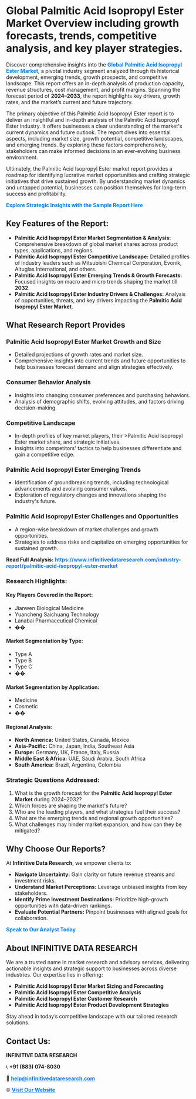 <h1>Global Palmitic Acid Isopropyl Ester Market Overview including growth forecasts, trends, competitive analysis, and key player strategies.</h1>
<p>
Discover comprehensive insights into the 
<a href="https://www.infinitivedataresearch.com/industry-report/palmitic-acid-isopropyl-ester-market" rel="dofollow" style="color: #007BFF; text-decoration: none;"><strong>Global Palmitic Acid Isopropyl Ester Market</strong></a>, a pivotal industry segment analyzed through its historical development, emerging trends, growth prospects, and competitive landscape. This report offers an in-depth analysis of production capacity, revenue structures, cost management, and profit margins. Spanning the forecast period of <strong>2024–2033</strong>, the report highlights key drivers, growth rates, and the market’s current and future trajectory.
</p>
<p>
The primary objective of this Palmitic Acid Isopropyl Ester report is to deliver an insightful and in-depth analysis of the Palmitic Acid Isopropyl Ester industry. It offers businesses a clear understanding of the market's current dynamics and future outlook. The report dives into essential aspects, including market size, growth potential, competitive landscapes, and emerging trends. By exploring these factors comprehensively, stakeholders can make informed decisions in an ever-evolving business environment.
</p>
<p>
Ultimately, the Palmitic Acid Isopropyl Ester market report provides a roadmap for identifying lucrative market opportunities and crafting strategic initiatives that drive sustained growth. By understanding market dynamics and untapped potential, businesses can position themselves for long-term success and profitability.
</p>
<p>
<a href="https://www.infinitivedataresearch.com/request-sample/reportId=104536" style="color: #007BFF; text-decoration: none;"><strong>Explore Strategic Insights with the Sample Report Here</strong></a>
</p>

<h2>Key Features of the Report:</h2>
<ul>
<li><strong>Palmitic Acid Isopropyl Ester Market Segmentation & Analysis:</strong> Comprehensive breakdown of global market shares across product types, applications, and regions.</li>
<li><strong>Palmitic Acid Isopropyl Ester Competitive Landscape:</strong> Detailed profiles of industry leaders such as Mitsubishi Chemical Corporation, Evonik, Altuglas International, and others.</li>
<li><strong>Palmitic Acid Isopropyl Ester Emerging Trends & Growth Forecasts:</strong> Focused insights on macro and micro trends shaping the market till <strong>2032</strong>.</li>
<li><strong>Palmitic Acid Isopropyl Ester Industry Drivers & Challenges:</strong> Analysis of opportunities, threats, and key drivers impacting the <strong>Palmitic Acid Isopropyl Ester Market</strong>.</li>
</ul>

<h2>What Research Report Provides</h2>
<h3>Palmitic Acid Isopropyl Ester Market Growth and Size</h3>
<ul>
<li>Detailed projections of growth rates and market size.</li>
<li>Comprehensive insights into current trends and future opportunities to help businesses forecast demand and align strategies effectively.</li>
</ul>

<h3>Consumer Behavior Analysis</h3>
<ul>
<li>Insights into changing consumer preferences and purchasing behaviors.</li>
<li>Analysis of demographic shifts, evolving attitudes, and factors driving decision-making.</li>
</ul>

<h3>Competitive Landscape</h3>
<ul>
<li>In-depth profiles of key market players, their >Palmitic Acid Isopropyl Ester market share, and strategic initiatives.</li>
<li>Insights into competitors' tactics to help businesses differentiate and gain a competitive edge.</li>
</ul>

<h3>Palmitic Acid Isopropyl Ester Emerging Trends</h3>
<ul>
<li>Identification of groundbreaking trends, including technological advancements and evolving consumer values.</li>
<li>Exploration of regulatory changes and innovations shaping the industry's future.</li>
</ul>

<h3>Palmitic Acid Isopropyl Ester Challenges and Opportunities</h3>
<ul>
<li>A region-wise breakdown of market challenges and growth opportunities.</li>
<li>Strategies to address risks and capitalize on emerging opportunities for sustained growth.</li>
</ul>
<p><strong>Read Full Analysis:</strong> <a href="https://www.infinitivedataresearch.com/industry-report/palmitic-acid-isopropyl-ester-market" rel="dofollow" style="color: #007BFF; text-decoration: none;"><strong>https://www.infinitivedataresearch.com/industry-report/palmitic-acid-isopropyl-ester-market</strong></a></p>
<h3>Research Highlights:</h3>
<h4>Key Players Covered in the Report:</h4>
<ul><li>Jianwen Biological Medicine</li><li>Yuancheng Saichuang Technology</li><li>Lanabai Pharmaceutical Chemical</li><li>��</li></ul>
<h4>Market Segmentation by Type:</h4>
<ul><li>Type A</li><li>Type B</li><li>Type C</li><li>��</li></ul>
<h4>Market Segmentation by Application:</h4>
<ul><li>Medicine</li><li>Cosmetic</li><li>��</li></ul>

<h4>Regional Analysis:</h4>
<ul>
<li><strong>North America:</strong> United States, Canada, Mexico</li>
<li><strong>Asia-Pacific:</strong> China, Japan, India, Southeast Asia</li>
<li><strong>Europe:</strong> Germany, UK, France, Italy, Russia</li>
<li><strong>Middle East & Africa:</strong> UAE, Saudi Arabia, South Africa</li>
<li><strong>South America:</strong> Brazil, Argentina, Colombia</li>
</ul>

<h3>Strategic Questions Addressed:</h3>
<ol>
<li>What is the growth forecast for the <strong>Palmitic Acid Isopropyl Ester Market</strong> during 2024–2032?</li>
<li>Which forces are shaping the market's future?</li>
<li>Who are the leading players, and what strategies fuel their success?</li>
<li>What are the emerging trends and regional growth opportunities?</li>
<li>What challenges may hinder market expansion, and how can they be mitigated?</li>
</ol>

<h2>Why Choose Our Reports?</h2>
<p>At <strong>Infinitive Data Research</strong>, we empower clients to:</p>
<ul>
<li><strong>Navigate Uncertainty:</strong> Gain clarity on future revenue streams and investment risks.</li>
<li><strong>Understand Market Perceptions:</strong> Leverage unbiased insights from key stakeholders.</li>
<li><strong>Identify Prime Investment Destinations:</strong> Prioritize high-growth opportunities with data-driven rankings.</li>
<li><strong>Evaluate Potential Partners:</strong> Pinpoint businesses with aligned goals for collaboration.</li>
</ul>
<p><a href="https://www.infinitivedataresearch.com/industry-report/palmitic-acid-isopropyl-ester-market" rel="dofollow" style="color: #007BFF; text-decoration: none;"><strong>Speak to Our Analyst Today</strong></a></p>

<h2>About INFINITIVE DATA RESEARCH</h2>
<p>We are a trusted name in market research and advisory services, delivering actionable insights and strategic support to businesses across diverse industries. Our expertise lies in offering:</p>
<ul>
<li><strong>Palmitic Acid Isopropyl Ester Market Sizing and Forecasting</strong></li>
<li><strong>Palmitic Acid Isopropyl Ester Competitive Analysis</strong></li>
<li><strong>Palmitic Acid Isopropyl Ester Customer Research</strong></li>
<li><strong>Palmitic Acid Isopropyl Ester Product Development Strategies</strong></li>
</ul>
<p>Stay ahead in today’s competitive landscape with our tailored research solutions.</p>

<h2>Contact Us:</h2>
<p><strong>INFINITIVE DATA RESEARCH</strong></p>
<p>📞 <strong>+91 (883) 074-8030</strong></p>
<p>📧 <strong><a href="mailto:help@infinitivedataresearch.com" style="color: #007BFF;">help@infinitivedataresearch.com</a></strong></p>
<p>🌐 <strong><a href="https://www.infinitivedataresearch.com" rel="dofollow" style="color: #007BFF;">Visit Our Website</a></strong></p>